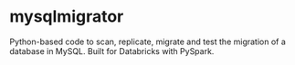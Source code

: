 # mysqlmigrator
Python-based code to scan, replicate, migrate and test the migration of a database in MySQL. Built for Databricks with PySpark.
